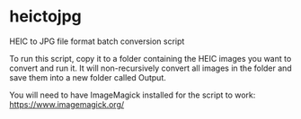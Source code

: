 # heictojpg
HEIC to JPG file format batch conversion script

To run this script, copy it to a folder containing the HEIC images you want to convert and run it. It will non-recursively convert all images in the folder and save them into a new folder called Output.

You will need to have ImageMagick installed for the script to work: https://www.imagemagick.org/
